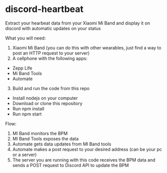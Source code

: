 # discord-heartbeat

Extract your hearbeat data from your Xiaomi Mi Band and display it on discord with automatic updates on your status

What you will need:

1. Xiaomi Mi Band (you can do this with other wearables, just find a way to post an HTTP request to your server)
2. A cellphone with the following apps:
  - Zepp Life
  - Mi Band Tools
  - Automate
3. Build and run the code from this repo
  - Install nodejs on your computer
  - Download or clone this repository
  - Run npm install
  - Run npm start

Flow:

1. MI Band monitors the BPM
2. MI Band Tools exposes the data
3. Automate gets data updates from MI Band tools
4. Automate makes a post request to your desired address (can be your pc or a server)
5. The server you are running with this code receives the BPM data and sends a POST request to Discord API to update the BPM
